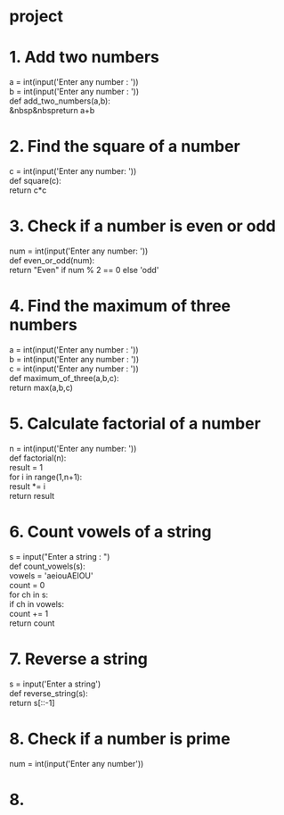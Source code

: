 # project
# 1. Add two numbers <br>
a = int(input('Enter any number :  ')) <br>
b = int(input('Enter any number :  '))  <br>
def add_two_numbers(a,b):  <br>
&nbsp&nbspreturn a+b   <br>

# 2. Find the square of a number <br> 
c = int(input('Enter any number: ')) <br>
def square(c): <br>
    return c*c <br>

# 3. Check if a number is even or odd <br> 
num = int(input('Enter any number: ')) <br> 
def even_or_odd(num): <br>
    return "Even" if num % 2 == 0 else 'odd' <br>

# 4. Find the maximum of three numbers <br>
a = int(input('Enter any number :  ')) <br>
b = int(input('Enter any number :  ')) <br>
c = int(input('Enter any number :  ')) <br>
def maximum_of_three(a,b,c): <br>
    return max(a,b,c) <br>

# 5. Calculate factorial of a number <br>
n = int(input('Enter any number:  ')) <br>
def factorial(n): <br> 
    result = 1 <br>
    for i in range(1,n+1): <br> 
        result *= i <br>
    return result <br>

# 6. Count vowels of a string <br>
s = input("Enter a string :  ") <br>
def count_vowels(s): <br>
    vowels = 'aeiouAEIOU'<br>
    count = 0 <br>
    for ch in s: <br>
        if ch in vowels: <br>
            count += 1 <br>
        return count <br>

# 7. Reverse a string <br>
s = input('Enter a string') <br>
def reverse_string(s): <br>
    return s[::-1] <br>

# 8. Check if a number is prime
num = int(input('Enter any number'))


# 8. 

